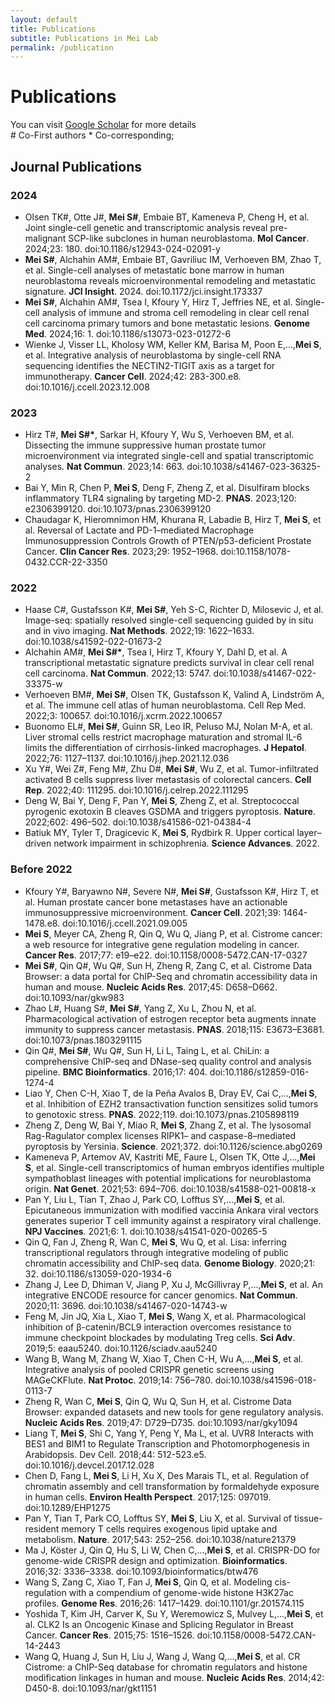 ```yaml
---
layout: default
title: Publications
subtitle: Publications in Mei Lab
permalink: /publication
---
```


# Publications

You can visit [Google Scholar](https://scholar.google.com/citations?user=MntNsM8AAAAJ&hl=en) for more details<br>
\# Co-First authors * Co-corresponding;
## Journal Publications

### 2024

- Olsen TK#, Otte J#, **Mei S#**, Embaie BT, Kameneva P, Cheng H, et al. Joint single-cell genetic and transcriptomic analysis reveal pre-malignant SCP-like subclones in human neuroblastoma. **Mol Cancer**. 2024;23: 180. doi:10.1186/s12943-024-02091-y
- **Mei S#**, Alchahin AM#, Embaie BT, Gavriliuc IM, Verhoeven BM, Zhao T, et al. Single-cell analyses of metastatic bone marrow in human neuroblastoma reveals microenvironmental remodeling and metastatic signature. **JCI Insight**. 2024. doi:10.1172/jci.insight.173337
- **Mei S#**, Alchahin AM#, Tsea I, Kfoury Y, Hirz T, Jeffries NE, et al. Single-cell analysis of immune and stroma cell remodeling in clear cell renal cell carcinoma primary tumors and bone metastatic lesions. **Genome Med**. 2024;16: 1. doi:10.1186/s13073-023-01272-6
- Wienke J, Visser LL, Kholosy WM, Keller KM, Barisa M, Poon E,...,**Mei S**, et al. Integrative analysis of neuroblastoma by single-cell RNA sequencing identifies the NECTIN2-TIGIT axis as a target for immunotherapy. **Cancer Cell**. 2024;42: 283-300.e8. doi:10.1016/j.ccell.2023.12.008

### 2023
  
- Hirz T#, **Mei S#\***, Sarkar H, Kfoury Y, Wu S, Verhoeven BM, et al. Dissecting the immune suppressive human prostate tumor microenvironment via integrated single-cell and spatial transcriptomic analyses. **Nat Commun**. 2023;14: 663. doi:10.1038/s41467-023-36325-2
- Bai Y, Min R, Chen P, **Mei S**, Deng F, Zheng Z, et al. Disulfiram blocks inflammatory TLR4 signaling by targeting MD-2. **PNAS**. 2023;120: e2306399120. doi:10.1073/pnas.2306399120
- Chaudagar K, Hieromnimon HM, Khurana R, Labadie B, Hirz T, **Mei S**, et al. Reversal of Lactate and PD-1–mediated Macrophage Immunosuppression Controls Growth of PTEN/p53-deficient Prostate Cancer. **Clin Cancer Res**. 2023;29: 1952–1968. doi:10.1158/1078-0432.CCR-22-3350

### 2022

- Haase C#, Gustafsson K#, **Mei S#**, Yeh S-C, Richter D, Milosevic J, et al. Image-seq: spatially resolved single-cell sequencing guided by in situ and in vivo imaging. **Nat Methods**. 2022;19: 1622–1633. doi:10.1038/s41592-022-01673-2
- Alchahin AM#, **Mei S#\***, Tsea I, Hirz T, Kfoury Y, Dahl D, et al. A transcriptional metastatic signature predicts survival in clear cell renal cell carcinoma. **Nat Commun**. 2022;13: 5747. doi:10.1038/s41467-022-33375-w
- Verhoeven BM#, **Mei S#**, Olsen TK, Gustafsson K, Valind A, Lindström A, et al. The immune cell atlas of human neuroblastoma. Cell Rep Med. 2022;3: 100657. doi:10.1016/j.xcrm.2022.100657
- Buonomo EL#, **Mei S#**, Guinn SR, Leo IR, Peluso MJ, Nolan M-A, et al. Liver stromal cells restrict macrophage maturation and stromal IL-6 limits the differentiation of cirrhosis-linked macrophages. **J Hepatol**. 2022;76: 1127–1137. doi:10.1016/j.jhep.2021.12.036
- Xu Y#, Wei Z#, Feng M#, Zhu D#, **Mei S#**, Wu Z, et al. Tumor-infiltrated activated B cells suppress liver metastasis of colorectal cancers. **Cell Rep**. 2022;40: 111295. doi:10.1016/j.celrep.2022.111295
- Deng W, Bai Y, Deng F, Pan Y, **Mei S**, Zheng Z, et al. Streptococcal pyrogenic exotoxin B cleaves GSDMA and triggers pyroptosis. **Nature**. 2022;602: 496–502. doi:10.1038/s41586-021-04384-4
- Batiuk MY, Tyler T, Dragicevic K, **Mei S**, Rydbirk R. Upper cortical layer–driven network impairment in schizophrenia. **Science Advances**. 2022. 

### Before 2022
- Kfoury Y#, Baryawno N#, Severe N#, **Mei S#**, Gustafsson K#, Hirz T, et al. Human prostate cancer bone metastases have an actionable immunosuppressive microenvironment. **Cancer Cell**. 2021;39: 1464-1478.e8. doi:10.1016/j.ccell.2021.09.005
- **Mei S**, Meyer CA, Zheng R, Qin Q, Wu Q, Jiang P, et al. Cistrome cancer: a web resource for integrative gene regulation modeling in cancer. **Cancer Res**. 2017;77: e19–e22. doi:10.1158/0008-5472.CAN-17-0327
- **Mei S#**, Qin Q#, Wu Q#, Sun H, Zheng R, Zang C, et al. Cistrome Data Browser: a data portal for ChIP-Seq and chromatin accessibility data in human and mouse. **Nucleic Acids Res**. 2017;45: D658–D662. doi:10.1093/nar/gkw983 
- Zhao L#, Huang S#, **Mei S#**, Yang Z, Xu L, Zhou N, et al. Pharmacological activation of estrogen receptor beta augments innate immunity to suppress cancer metastasis. **PNAS**. 2018;115: E3673–E3681. doi:10.1073/pnas.1803291115
- Qin Q#, **Mei S#**, Wu Q#, Sun H, Li L, Taing L, et al. ChiLin: a comprehensive ChIP-seq and DNase-seq quality control and analysis pipeline. **BMC Bioinformatics**. 2016;17: 404. doi:10.1186/s12859-016-1274-4
- Liao Y, Chen C-H, Xiao T, de la Peña Avalos B, Dray EV, Cai C,...,**Mei S**, et al. Inhibition of EZH2 transactivation function sensitizes solid tumors to genotoxic stress. **PNAS**. 2022;119. doi:10.1073/pnas.2105898119
- Zheng Z, Deng W, Bai Y, Miao R, **Mei S**, Zhang Z, et al. The lysosomal Rag-Ragulator complex licenses RIPK1– and caspase-8–mediated pyroptosis by Yersinia. **Science**. 2021;372. doi:10.1126/science.abg0269
- Kameneva P, Artemov AV, Kastriti ME, Faure L, Olsen TK, Otte J,...,**Mei S**, et al. Single-cell transcriptomics of human embryos identifies multiple sympathoblast lineages with potential implications for neuroblastoma origin. **Nat Genet**. 2021;53: 694–706. doi:10.1038/s41588-021-00818-x
- Pan Y, Liu L, Tian T, Zhao J, Park CO, Lofftus SY,...,**Mei S**, et al. Epicutaneous immunization with modified vaccinia Ankara viral vectors generates superior T cell immunity against a respiratory viral challenge. **NPJ Vaccines**. 2021;6: 1. doi:10.1038/s41541-020-00265-5
- Qin Q, Fan J, Zheng R, Wan C, **Mei S**, Wu Q, et al. Lisa: inferring transcriptional regulators through integrative modeling of public chromatin accessibility and ChIP-seq data. **Genome Biology**. 2020;21: 32. doi:10.1186/s13059-020-1934-6
- Zhang J, Lee D, Dhiman V, Jiang P, Xu J, McGillivray P,...,**Mei S**, et al. An integrative ENCODE resource for cancer genomics. **Nat Commun**. 2020;11: 3696. doi:10.1038/s41467-020-14743-w
- Feng M, Jin JQ, Xia L, Xiao T, **Mei S**, Wang X, et al. Pharmacological inhibition of β-catenin/BCL9 interaction overcomes resistance to immune checkpoint blockades by modulating Treg cells. **Sci Adv**. 2019;5: eaau5240. doi:10.1126/sciadv.aau5240
- Wang B, Wang M, Zhang W, Xiao T, Chen C-H, Wu A,...,**Mei S**, et al. Integrative analysis of pooled CRISPR genetic screens using MAGeCKFlute. **Nat Protoc**. 2019;14: 756–780. doi:10.1038/s41596-018-0113-7
- Zheng R, Wan C, **Mei S**, Qin Q, Wu Q, Sun H, et al. Cistrome Data Browser: expanded datasets and new tools for gene regulatory analysis. **Nucleic Acids Res**. 2019;47: D729–D735. doi:10.1093/nar/gky1094
- Liang T, **Mei S**, Shi C, Yang Y, Peng Y, Ma L, et al. UVR8 Interacts with BES1 and BIM1 to Regulate Transcription and Photomorphogenesis in Arabidopsis. Dev Cell. 2018;44: 512-523.e5. doi:10.1016/j.devcel.2017.12.028
- Chen D, Fang L, **Mei S**, Li H, Xu X, Des Marais TL, et al. Regulation of chromatin assembly and cell transformation by formaldehyde exposure in human cells. **Environ Health Perspect**. 2017;125: 097019. doi:10.1289/EHP1275
- Pan Y, Tian T, Park CO, Lofftus SY, **Mei S**, Liu X, et al. Survival of tissue-resident memory T cells requires exogenous lipid uptake and metabolism. **Nature**. 2017;543: 252–256. doi:10.1038/nature21379
- Ma J, Köster J, Qin Q, Hu S, Li W, Chen C,...,**Mei S**, et al. CRISPR-DO for genome-wide CRISPR design and optimization. **Bioinformatics**. 2016;32: 3336–3338. doi:10.1093/bioinformatics/btw476
- Wang S, Zang C, Xiao T, Fan J, **Mei S**, Qin Q, et al. Modeling cis-regulation with a compendium of genome-wide histone H3K27ac profiles. **Genome Res**. 2016;26: 1417–1429. doi:10.1101/gr.201574.115
- Yoshida T, Kim JH, Carver K, Su Y, Weremowicz S, Mulvey L,...,**Mei S**, et al. CLK2 Is an Oncogenic Kinase and Splicing Regulator in Breast Cancer. **Cancer Res**. 2015;75: 1516–1526. doi:10.1158/0008-5472.CAN-14-2443
- Wang Q, Huang J, Sun H, Liu J, Wang J, Wang Q,...,**Mei S**, et al. CR Cistrome: a ChIP-Seq database for chromatin regulators and histone modification linkages in human and mouse. **Nucleic Acids Res**. 2014;42: D450-8. doi:10.1093/nar/gkt1151






